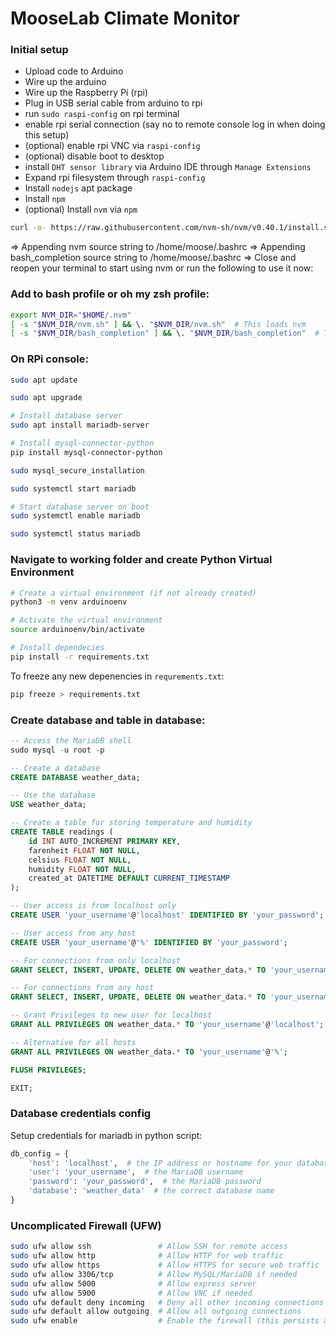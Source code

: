 # MooseLab Climate Monitor

### Initial setup

- Upload code to Arduino
- Wire up the arduino
- Wire up the Raspberry Pi (rpi)
- Plug in USB serial cable from arduino to rpi
- run `sudo raspi-config` on rpi terminal
- enable rpi serial connection (say no to remote console log in when doing this setup)
- (optional) enable rpi VNC via `raspi-config`
- (optional) disable boot to desktop
- install `DHT sensor library` via Arduino IDE through `Manage Extensions`
- Expand rpi filesystem through `raspi-config`
- Install `nodejs` apt package
- Install `npm`
- (optional) Install `nvm` via `npm`

``` bash
curl -o- https://raw.githubusercontent.com/nvm-sh/nvm/v0.40.1/install.sh | bash
```

=> Appending nvm source string to /home/moose/.bashrc
=> Appending bash_completion source string to /home/moose/.bashrc
=> Close and reopen your terminal to start using nvm or run the following to use it now:

### Add to bash profile or oh my zsh profile:

``` bash
export NVM_DIR="$HOME/.nvm"
[ -s "$NVM_DIR/nvm.sh" ] && \. "$NVM_DIR/nvm.sh"  # This loads nvm
[ -s "$NVM_DIR/bash_completion" ] && \. "$NVM_DIR/bash_completion"  # This loads nvm bash_completion
```

### On RPi console:
``` bash
sudo apt update

sudo apt upgrade

# Install database server
sudo apt install mariadb-server

# Install mysql-connector-python
pip install mysql-connector-python

sudo mysql_secure_installation

sudo systemctl start mariadb

# Start database server on boot
sudo systemctl enable mariadb

sudo systemctl status mariadb
```
### Navigate to working folder and create Python Virtual Environment

``` bash
# Create a virtual environment (if not already created)
python3 -m venv arduinoenv

# Activate the virtual environment
source arduinoenv/bin/activate

# Install dependecies
pip install -r requirements.txt
```

To freeze any new depenencies in `requrements.txt`:

``` bash
pip freeze > requirements.txt
```

### Create database and table in database:

``` sql
-- Access the MariaDB shell
sudo mysql -u root -p

-- Create a database
CREATE DATABASE weather_data;

-- Use the database
USE weather_data;

-- Create a table for storing temperature and humidity
CREATE TABLE readings (
    id INT AUTO_INCREMENT PRIMARY KEY,
    farenheit FLOAT NOT NULL,
    celsius FLOAT NOT NULL,
    humidity FLOAT NOT NULL,
    created_at DATETIME DEFAULT CURRENT_TIMESTAMP
);

-- User access is from localhost only
CREATE USER 'your_username'@'localhost' IDENTIFIED BY 'your_password';

-- User access from any host
CREATE USER 'your_username'@'%' IDENTIFIED BY 'your_password';

-- For connections from only localhost
GRANT SELECT, INSERT, UPDATE, DELETE ON weather_data.* TO 'your_username'@'localhost';

-- For connections from any host
GRANT SELECT, INSERT, UPDATE, DELETE ON weather_data.* TO 'your_username'@'%';

-- Grant Privileges to new user for localhost
GRANT ALL PRIVILEGES ON weather_data.* TO 'your_username'@'localhost';

-- Alternative for all hosts
GRANT ALL PRIVILEGES ON weather_data.* TO 'your_username'@'%';

FLUSH PRIVILEGES;

EXIT;
```

### Database credentials config

Setup credentials for mariadb in python script:

``` python
db_config = {
    'host': 'localhost',  # the IP address or hostname for your database server
    'user': 'your_username',  # the MariaDB username
    'password': 'your_password',  # the MariaDB password
    'database': 'weather_data'  # the correct database name
}
```

### Uncomplicated Firewall (UFW)
``` bash
sudo ufw allow ssh               # Allow SSH for remote access
sudo ufw allow http              # Allow HTTP for web traffic
sudo ufw allow https             # Allow HTTPS for secure web traffic
sudo ufw allow 3306/tcp          # Allow MySQL/MariaDB if needed
sudo ufw allow 5000              # Allow express server
sudo ufw allow 5900              # Allow VNC if needed
sudo ufw default deny incoming   # Deny all other incoming connections
sudo ufw default allow outgoing  # Allow all outgoing connections
sudo ufw enable                  # Enable the firewall (this persists across reboots)
```